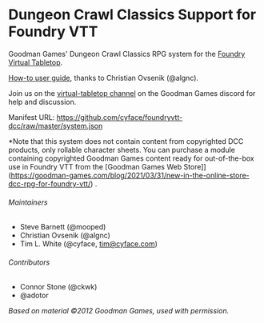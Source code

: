 # Dungeon Crawl Classics Support for Foundry VTT

Goodman Games' Dungeon Crawl Classics RPG system for the [Foundry Virtual Tabletop](https://foundryvtt.com).

[How-to user guide](https://docs.google.com/document/d/1ZqQbo0g3TXuAzbHJSK6gvaLdQ-idqtEN85pxDVPzfjM/edit?usp=sharing), thanks to Christian Ovsenik (@algnc).

Join us on the [virtual-tabletop channel](https://discord.gg/2PR9YH9) on the Goodman Games discord for help and discussion.

Manifest URL: https://github.com/cyface/foundryvtt-dcc/raw/master/system.json

*Note that this system does not contain content from copyrighted DCC products, only rollable character sheets.  You can purchase a module containing copyrighted Goodman Games content ready for out-of-the-box use in Foundry VTT from the [Goodman Games Web Store]](https://goodman-games.com/blog/2021/03/31/new-in-the-online-store-dcc-rpg-for-foundry-vtt/) .

###### Maintainers
* Steve Barnett (@mooped)
* Christian Ovsenik (@algnc)
* Tim L. White (@cyface, tim@cyface.com)

###### Contributors
* Connor Stone (@ckwk)
* @adotor

_Based on material ©2012 Goodman Games, used with permission._
